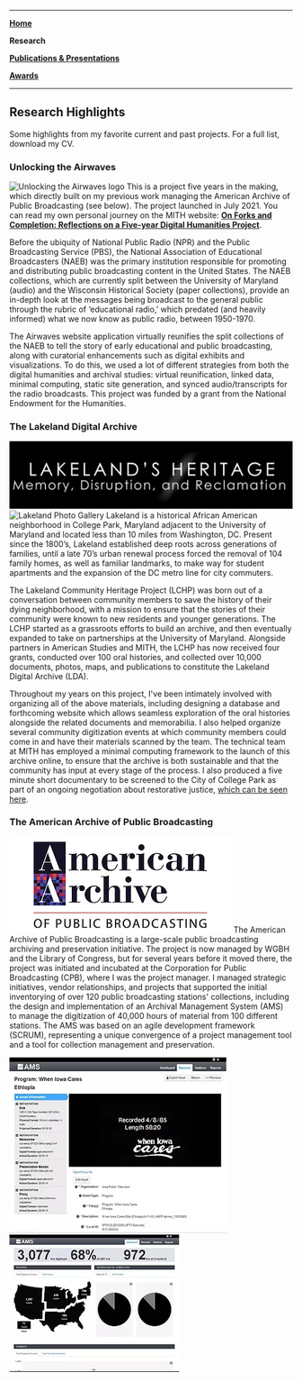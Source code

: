 ------
**[Home](https://ssapienza.github.io/ssapienza/)**  

**Research**  

**[Publications & Presentations](https://www.stephaniesapienza.com/awards-presentations)**  

**[Awards](https://www.stephaniesapienza.com/copy-of-awards-presentations)**  

-----

## Research Highlights

Some highlights from my favorite current and past projects. For a full list, download my CV.

### Unlocking the Airwaves ###
![Unlocking the Airwaves logo](https://mith.umd.edu/static/546d9202d06dddb774053499a504b299/e2891/header_uta.webp)
This is a project five years in the making, which directly built on my previous work managing the American Archive of Public Broadcasting (see below). The project launched in July 2021. You can read my own personal journey on the MITH website: **[On Forks and Completion: Reflections on a Five-year Digital Humanities Project](https://mith.umd.edu/news/unlocking-the-airwaves-launch/)**.

Before the ubiquity of National Public Radio (NPR) and the Public Broadcasting Service (PBS), the National Association of Educational Broadcasters (NAEB) was the primary institution responsible for promoting and distributing public broadcasting content in the United States. The NAEB collections, which are currently split between the University of Maryland (audio) and the Wisconsin Historical Society (paper collections), provide an in-depth look at the messages being broadcast to the general public through the rubric of ‘educational radio,’ which predated (and heavily informed) what we now know as public radio, between 1950-1970. 

The Airwaves website application virtually reunifies the split collections of the NAEB to tell the story of early educational and public broadcasting, along with curatorial enhancements such as digital exhibits and visualizations. To do this, we used a lot of different strategies from both the digital humanities and archival studies: virtual reunification, linked data, minimal computing, static site generation, and synced audio/transcripts for the radio broadcasts. This project was funded by a grant from the National Endowment for the Humanities.

### The Lakeland Digital Archive ###
![Lakeland Video Logo](images/lakeland-heritage.PNG)
![Lakeland Photo Gallery](images/lakeland-gallery.PNG)
Lakeland is a historical African American neighborhood in College Park, Maryland adjacent to the University of Maryland and located less than 10 miles from Washington, DC. Present since the 1800’s, Lakeland established deep roots across generations of families, until a late 70’s urban renewal process forced the removal of 104 family homes, as well as familiar landmarks, to make way for student apartments and the expansion of the DC metro line for city commuters. 

The Lakeland Community Heritage Project (LCHP) was born out of a conversation between community members to save the history of their dying neighborhood, with a mission to ensure that the stories of their community were known to new residents and younger generations. The LCHP started as a grassroots efforts to build an archive, and then eventually expanded to take on partnerships at the University of Maryland. Alongside partners in American Studies and MITH, the LCHP has now received four grants, conducted over 100 oral histories, and collected over 10,000 documents, photos, maps, and publications to constitute the Lakeland Digital Archive (LDA).

Throughout my years on this project, I've been intimately involved with organizing all of the above materials, including designing a database and forthcoming website which allows seamless exploration of the oral histories alongside the related documents and memorabilia. I also helped organize several community digitization events at which community members could come in and have their materials scanned by the team. The technical team at MITH has employed a minimal computing framework to the launch of this archive online, to ensure that the archive is both sustainable and that the community has input at every stage of the process. I also produced a five minute short documentary to be screened to the City of College Park as part of an ongoing negotiation about restorative justice, [which can be seen here](https://vimeo.com/467789439).

### The American Archive of Public Broadcasting ###
![American Archive Logo](images/american-archive-logo.webp)
The American Archive of Public Broadcasting is a large-scale public broadcasting archiving and preservation initiative. The project is now managed by WGBH and the Library of Congress, but for several years before it moved there, the project was initiated and incubated at the Corporation for Public Broadcasting (CPB), where I was the project manager. I managed strategic initiatives, vendor relationships, and projects that supported the initial inventorying of over 120 public broadcasting stations' collections, including the design and implementation of an Archival Management System (AMS) to manage the digitization of 40,000 hours of material from 100 different stations. The AMS was based on an agile development framework (SCRUM), representing a unique convergence of a project management tool and a tool for collection management and preservation.

![AMS Screencap1](images/ams-screencap1.webp)
![AMS Screencap2](images/ams-screencap2.webp)

